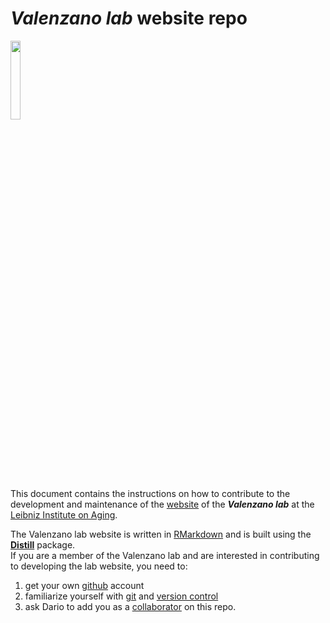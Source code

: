 # _Valenzano lab_ website repo
<img src="https://user-images.githubusercontent.com/4720805/141675891-e0f6e034-6e6d-429c-815b-0b77c716b89d.png" width="18%"></img>  

This document contains the instructions on how to contribute to the development and maintenance of the [website](https://valenzano-lab.github.io/labsite/) of the **_Valenzano lab_** at the [Leibniz Institute on Aging](https://www.leibniz-fli.de/).  

The Valenzano lab website is written in [RMarkdown](https://rmarkdown.rstudio.com/) and is built using the [__Distill__](https://rstudio.github.io/distill/website.html) package.  
If you are a member of the Valenzano lab and are interested in contributing to developing the lab website, you need to:  
1. get your own [github](https://github.com/) account 
2. familiarize yourself with [git](https://ryoaxton.medium.com/familiarize-yourself-with-git-fadcc125dbb9) and [version control](https://en.wikipedia.org/wiki/Version_control) 
3. ask Dario to add you as a [collaborator](https://docs.github.com/en/account-and-profile/setting-up-and-managing-your-github-user-account/managing-access-to-your-personal-repositories/inviting-collaborators-to-a-personal-repository) on this repo. 
